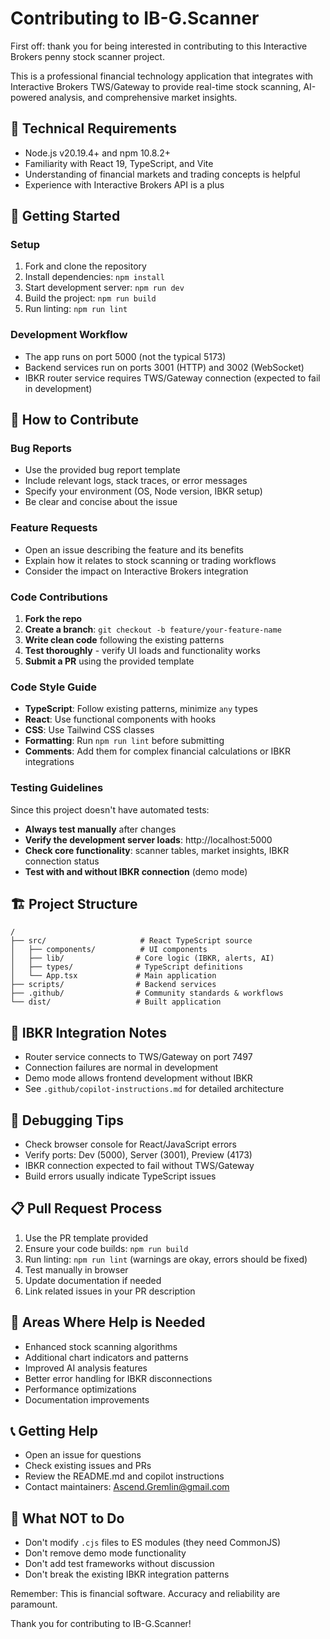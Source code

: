 # Contributing to IB-G.Scanner

First off: thank you for being interested in contributing to this Interactive Brokers penny stock scanner project.

This is a professional financial technology application that integrates with Interactive Brokers TWS/Gateway to provide real-time stock scanning, AI-powered analysis, and comprehensive market insights.

## 🔧 Technical Requirements

- Node.js v20.19.4+ and npm 10.8.2+
- Familiarity with React 19, TypeScript, and Vite
- Understanding of financial markets and trading concepts is helpful
- Experience with Interactive Brokers API is a plus

## 🚀 Getting Started

### Setup
1. Fork and clone the repository
2. Install dependencies: `npm install`
3. Start development server: `npm run dev`
4. Build the project: `npm run build`
5. Run linting: `npm run lint`

### Development Workflow
- The app runs on port 5000 (not the typical 5173)
- Backend services run on ports 3001 (HTTP) and 3002 (WebSocket)
- IBKR router service requires TWS/Gateway connection (expected to fail in development)

## 📝 How to Contribute

### Bug Reports
- Use the provided bug report template
- Include relevant logs, stack traces, or error messages
- Specify your environment (OS, Node version, IBKR setup)
- Be clear and concise about the issue

### Feature Requests
- Open an issue describing the feature and its benefits
- Explain how it relates to stock scanning or trading workflows
- Consider the impact on Interactive Brokers integration

### Code Contributions

1. **Fork the repo**
2. **Create a branch**: `git checkout -b feature/your-feature-name`
3. **Write clean code** following the existing patterns
4. **Test thoroughly** - verify UI loads and functionality works
5. **Submit a PR** using the provided template

### Code Style Guide

- **TypeScript**: Follow existing patterns, minimize `any` types
- **React**: Use functional components with hooks
- **CSS**: Use Tailwind CSS classes
- **Formatting**: Run `npm run lint` before submitting
- **Comments**: Add them for complex financial calculations or IBKR integrations

### Testing Guidelines

Since this project doesn't have automated tests:
- **Always test manually** after changes
- **Verify the development server loads**: http://localhost:5000
- **Check core functionality**: scanner tables, market insights, IBKR connection status
- **Test with and without IBKR connection** (demo mode)

## 🏗️ Project Structure

```
/
├── src/                     # React TypeScript source
│   ├── components/          # UI components
│   ├── lib/                # Core logic (IBKR, alerts, AI)
│   ├── types/              # TypeScript definitions
│   └── App.tsx             # Main application
├── scripts/                # Backend services
├── .github/                # Community standards & workflows
└── dist/                   # Built application
```

## 🔌 IBKR Integration Notes

- Router service connects to TWS/Gateway on port 7497
- Connection failures are normal in development
- Demo mode allows frontend development without IBKR
- See `.github/copilot-instructions.md` for detailed architecture

## 🐛 Debugging Tips

- Check browser console for React/JavaScript errors
- Verify ports: Dev (5000), Server (3001), Preview (4173)
- IBKR connection expected to fail without TWS/Gateway
- Build errors usually indicate TypeScript issues

## 📋 Pull Request Process

1. Use the PR template provided
2. Ensure your code builds: `npm run build`
3. Run linting: `npm run lint` (warnings are okay, errors should be fixed)
4. Test manually in browser
5. Update documentation if needed
6. Link related issues in your PR description

## 🎯 Areas Where Help is Needed

- Enhanced stock scanning algorithms
- Additional chart indicators and patterns
- Improved AI analysis features
- Better error handling for IBKR disconnections
- Performance optimizations
- Documentation improvements

## 📞 Getting Help

- Open an issue for questions
- Check existing issues and PRs
- Review the README.md and copilot instructions
- Contact maintainers: Ascend.Gremlin@gmail.com

## 🚫 What NOT to Do

- Don't modify `.cjs` files to ES modules (they need CommonJS)
- Don't remove demo mode functionality
- Don't add test frameworks without discussion
- Don't break the existing IBKR integration patterns

Remember: This is financial software. Accuracy and reliability are paramount.

Thank you for contributing to IB-G.Scanner!